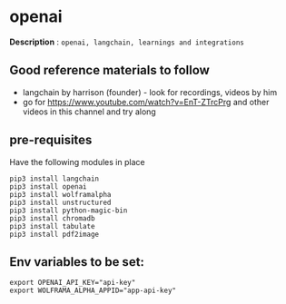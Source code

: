 # openai

**Description** : `openai, langchain, learnings and integrations`

## Good reference materials to follow

* langchain by harrison (founder) - look for recordings, videos by him
* go for <https://www.youtube.com/watch?v=EnT-ZTrcPrg> and other videos in this channel and try along

## pre-requisites

Have the following modules in place
```
pip3 install langchain
pip3 install openai
pip3 install wolframalpha
pip3 install unstructured
pip3 install python-magic-bin
pip3 install chromadb
pip3 install tabulate
pip3 install pdf2image
```

## Env variables to be set:

```
export OPENAI_API_KEY="api-key"
export WOLFRAMA_ALPHA_APPID="app-api-key"
```